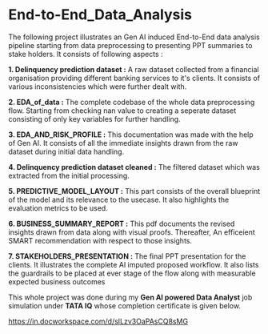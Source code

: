 # End-to-End_Data_Analysis

The following project illustrates an Gen AI induced End-to-End data analysis pipeline starting from data preprocessing to presenting PPT summaries to stake holders. It consists of following aspects :

**1. Delinquency prediction dataset :** A raw dataset collected from a financial organisation providing different banking services to it's clients. It consists of various inconsistencies which were further dealt with.

**2. EDA_of_data :** The complete codebase of the whole data preprocessing flow. Starting from checking nan value to creating a seperate dataset consisting of only key variables for further handling.

**3. EDA_AND_RISK_PROFILE :** This documentation was made with the help of Gen AI. It consists of all the immediate insights drawn from the raw dataset during initial data handling.

**4. Delinquency prediction dataset cleaned :** The filtered dataset which was extracted from the initial processing.

**5. PREDICTIVE_MODEL_LAYOUT :** This part consists of the overall blueprint of the model and its relevance to the usecase. It also highlights the evaluation metrics to be used.

**6. BUSINESS_SUMMARY_REPORT :** This pdf documents the revised insights drawn from data along with visual proofs. Thereafter, An efficeient SMART recommendation with respect to those insights.

**7. STAKEHOLDERS_PRESENTATION :** The final PPT presentation for the clients. It illustrates the complete AI imputed proposed workflow. It also lists the guardrails to be placed at ever stage of the flow along with measurable expected business outcomes

This whole project was done during my **Gen AI powered Data Analyst** job simulation under **TATA IQ** whose completion certificate is given below. 

https://in.docworkspace.com/d/sILzv3OaPAsCQ8sMG
